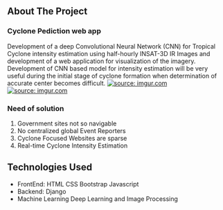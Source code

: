 <h2>About The Project</h2>

<h3>Cyclone Pediction web app</h3>
Development of a deep Convolutional Neural Network (CNN) for Tropical Cyclone intensity estimation using half-hourly INSAT-3D IR Images and development of a web application for visualization of the imagery. 
Development of CNN based model for intensity estimation will be very useful during the initial stage of cyclone formation when determination of accurate center becomes difficult.
<a href="https://imgur.com/jc9yh20"><img src="https://i.imgur.com/jc9yh20.jpg" title="source: imgur.com" /></a>
<a href="https://imgur.com/RnkrQ0U"><img src="https://i.imgur.com/RnkrQ0U.jpg" title="source: imgur.com" /></a>
<h3>Need of solution</h3>
<ol>
<li>Government sites not so navigable</li>
<li>No centralized global Event Reporters</li>
<li>Cyclone Focused Websites are sparse</li>
<li>Real-time Cyclone Intensity Estimation</li>
  </ol>

<h2>Technologies Used<br></h2>
<ul><li>
FrontEnd:
HTML 
CSS
Bootstrap
Javascript
  </li>
  <li>Backend:
Django</li>

<li>Machine Learning
Deep Learning and Image Processing</li>
</ul>



